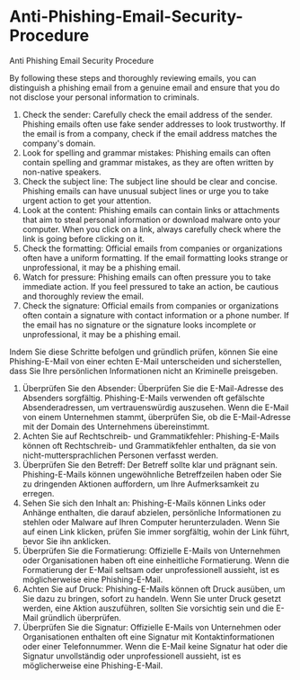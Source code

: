 # Anti-Phishing-Email-Security-Procedure
Anti Phishing Email Security Procedure


By following these steps and thoroughly reviewing emails, you can distinguish a phishing email from a genuine email and ensure that you do not disclose your personal information to criminals.


1. Check the sender: Carefully check the email address of the sender. Phishing emails often use fake sender addresses to look trustworthy. If the email is from a company, check if the email address matches the company's domain.
2. Look for spelling and grammar mistakes: Phishing emails can often contain spelling and grammar mistakes, as they are often written by non-native speakers.
3. Check the subject line: The subject line should be clear and concise. Phishing emails can have unusual subject lines or urge you to take urgent action to get your attention.
4. Look at the content: Phishing emails can contain links or attachments that aim to steal personal information or download malware onto your computer. When you click on a link, always carefully check where the link is going before clicking on it.
5. Check the formatting: Official emails from companies or organizations often have a uniform formatting. If the email formatting looks strange or unprofessional, it may be a phishing email.
6. Watch for pressure: Phishing emails can often pressure you to take immediate action. If you feel pressured to take an action, be cautious and thoroughly review the email.
7. Check the signature: Official emails from companies or organizations often contain a signature with contact information or a phone number. If the email has no signature or the signature looks incomplete or unprofessional, it may be a phishing email.


Indem Sie diese Schritte befolgen und gründlich prüfen, können Sie eine Phishing-E-Mail von einer echten E-Mail unterscheiden und sicherstellen, dass Sie Ihre persönlichen Informationen nicht an Kriminelle preisgeben.


1. Überprüfen Sie den Absender: Überprüfen Sie die E-Mail-Adresse des Absenders sorgfältig. Phishing-E-Mails verwenden oft gefälschte Absenderadressen, um vertrauenswürdig auszusehen. Wenn die E-Mail von einem Unternehmen stammt, überprüfen Sie, ob die E-Mail-Adresse mit der Domain des Unternehmens übereinstimmt.
2. Achten Sie auf Rechtschreib- und Grammatikfehler: Phishing-E-Mails können oft Rechtschreib- und Grammatikfehler enthalten, da sie von nicht-muttersprachlichen Personen verfasst werden.
3. Überprüfen Sie den Betreff: Der Betreff sollte klar und prägnant sein. Phishing-E-Mails können ungewöhnliche Betreffzeilen haben oder Sie zu dringenden Aktionen auffordern, um Ihre Aufmerksamkeit zu erregen.
4. Sehen Sie sich den Inhalt an: Phishing-E-Mails können Links oder Anhänge enthalten, die darauf abzielen, persönliche Informationen zu stehlen oder Malware auf Ihren Computer herunterzuladen. Wenn Sie auf einen Link klicken, prüfen Sie immer sorgfältig, wohin der Link führt, bevor Sie ihn anklicken.
5. Überprüfen Sie die Formatierung: Offizielle E-Mails von Unternehmen oder Organisationen haben oft eine einheitliche Formatierung. Wenn die Formatierung der E-Mail seltsam oder unprofessionell aussieht, ist es möglicherweise eine Phishing-E-Mail.
6. Achten Sie auf Druck: Phishing-E-Mails können oft Druck ausüben, um Sie dazu zu bringen, sofort zu handeln. Wenn Sie unter Druck gesetzt werden, eine Aktion auszuführen, sollten Sie vorsichtig sein und die E-Mail gründlich überprüfen.
7. Überprüfen Sie die Signatur: Offizielle E-Mails von Unternehmen oder Organisationen enthalten oft eine Signatur mit Kontaktinformationen oder einer Telefonnummer. Wenn die E-Mail keine Signatur hat oder die Signatur unvollständig oder unprofessionell aussieht, ist es möglicherweise eine Phishing-E-Mail.


